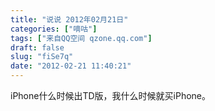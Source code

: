 ```yaml
---
title: "说说 2012年02月21日"
categories: ["嘀咕"]
tags: ["来自QQ空间 qzone.qq.com"]
draft: false
slug: "fiSe7q"
date: "2012-02-21 11:40:21"
---
```


iPhone什么时候出TD版，我什么时候就买iPhone。
